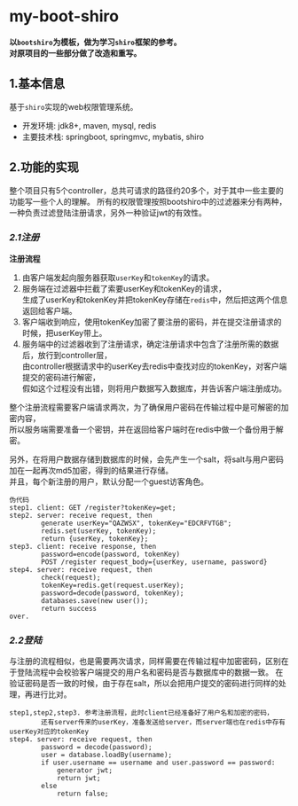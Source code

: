 # **my-boot-shiro**

**以`bootshiro`为模板，做为学习`shiro`框架的参考。**  
**对原项目的一些部分做了改造和重写。**

## **1.基本信息**

基于`shiro`实现的web权限管理系统。
- 开发环境: jdk8+, maven, mysql, redis
- 主要技术栈: springboot, springmvc, mybatis, shiro

## **2.功能的实现**

整个项目只有5个controller，总共可请求的路径约20多个，对于其中一些主要的功能写一些个人的理解。
所有的权限管理按照bootshiro中的过滤器来分有两种，一种负责过滤登陆注册请求，另外一种验证jwt的有效性。

### *2.1注册*

**注册流程**
1. 由客户端发起向服务器获取`userKey`和`tokenKey`的请求。
2. 服务端在过滤器中拦截了索要userKey和tokenKey的请求，  
   生成了userKey和tokenKey并把tokenKey存储在`redis`中，然后把这两个信息返回给客户端。
3. 客户端收到响应，使用tokenKey加密了要注册的密码，并在提交注册请求的时候，把userKey带上。
4. 服务端中的过滤器收到了注册请求，确定注册请求中包含了注册所需的数据后，放行到controller层，  
   由controller根据请求中的userKey去redis中查找对应的tokenKey，对客户端提交的密码进行解密，  
   假如这个过程没有出错，则将用户数据写入数据库，并告诉客户端注册成功。

整个注册流程需要客户端请求两次，为了确保用户密码在传输过程中是可解密的加密内容，  
所以服务端需要准备一个密钥，并在返回给客户端时在redis中做一个备份用于解密。

另外，在将用户数据存储到数据库的时候，会先产生一个salt，将salt与用户密码加在一起再次md5加密，得到的结果进行存储。  
并且，每个新注册的用户，默认分配一个guest访客角色。

```text
伪代码
step1. client: GET /register?tokenKey=get;
step2. server: receive request, then
        generate userKey="QAZWSX", tokenKey="EDCRFVTGB";
        redis.set(userKey, tokenKey);
        return {userKey, tokenKey};
step3. client: receive response, then
        password=encode(password, tokenKey)
        POST /register request_body={userKey, username, password}
step4. server: receive request, then
        check(request);
        tokenKey=redis.get(request.userKey);
        password=decode(password, tokenKey);
        databases.save(new user());
        return success
over.        
```
   
### *2.2登陆*

与注册的流程相似，也是需要两次请求，同样需要在传输过程中加密密码，区别在于登陆流程中会校验客户端提交的用户名和密码是否与数据库中的数据一致。 
在验证密码是否一致的时候，由于存在salt，所以会把用户提交的密码进行同样的处理，再进行比对。

```text
step1,step2,step3. 参考注册流程，此时client已经准备好了用户名和加密的密码，
        还有server传来的userKey，准备发送给server，而server端也在redis中存有userKey对应的tokenKey
step4. server: receive request, then
        password = decode(password);
        user = database.loadBy(username);
        if user.username == username and user.password == password:
            generator jwt;
            return jwt;
        else
            return false;        
```

